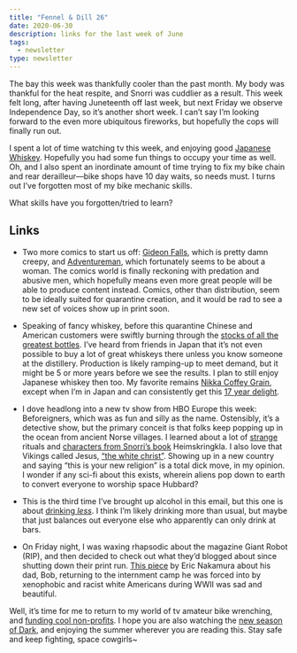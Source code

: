 ```yaml
---
title: "Fennel & Dill 26"
date: 2020-06-30
description: links for the last week of June
tags:
  - newsletter
type: newsletter
---
```


The bay this week was thankfully cooler than the past month. My body was thankful for the heat respite, and Snorri was cuddlier as a result. This week felt long, after having Juneteenth off last week, but next Friday we observe Independence Day, so it’s another short week. I can’t say I’m looking forward to the even more ubiquitous fireworks, but hopefully the cops will finally run out.

I spent a lot of time watching tv this week, and enjoying good [Japanese Whiskey](https://www.masterofmalt.com/whiskies/ichiros-malt-and-grain-whisky/). Hopefully you had some fun things to occupy your time as well. Oh, and I also spent an inordinate amount of time trying to fix my bike chain and rear derailleur—bike shops have 10 day waits, so needs must. I turns out I’ve forgotten most of my bike mechanic skills. 

What skills have you forgotten/tried to learn?

## Links

- Two more comics to start us off: [Gideon Falls](https://imagecomics.com/comics/series/gideon-falls), which is pretty damn creepy, and [Adventureman](https://imagecomics.com/comics/releases/adventureman-1), which fortunately seems to be about a woman. The comics world is finally reckoning with predation and abusive men, which hopefully means even more great people will be able to produce content instead. Comics, other than distribution, seem to be ideally suited for quarantine creation, and it would be rad to see a new set of voices show up in print soon.
- Speaking of fancy whiskey, before this quarantine Chinese and American customers were swiftly burning through the [stocks of all the greatest bottles](http://archive.is/sGUeM). I’ve heard from friends in Japan that it’s not even possible to buy a lot of great whiskeys there unless you know someone at the distillery. Production is likely ramping-up to meet demand, but it might be 5 or more years before we see the results. I plan to still enjoy Japanese whiskey then too. My favorite remains [Nikka Coffey Grain](https://distiller.com/spirits/nikka-coffey-grain-whisky), except when I’m in Japan and can consistently get this [17 year delight](https://distiller.com/spirits/nikka-taketsuru-pure-malt-17-year).
- I dove headlong into a new tv show from HBO Europe this week: Beforeigners, which was as fun and silly as the name. Ostensibly, it’s a detective show, but the primary conceit is that folks keep popping up in the ocean from ancient Norse villages. I learned about a lot of [strange](https://en.m.wikipedia.org/wiki/Russefeiring) rituals and [characters from Snorri’s book](https://en.wikipedia.org/wiki/Thorir_Hund) Heimskringkla. I also love that Vikings called Jesus, [“the white christ”](http://vikinganswerlady.com/hvitkrst.shtml). Showing up in a new country and saying “this is your new religion” is a total dick move, in my opinion. I wonder if any sci-fi about this exists, wherein aliens pop down to earth to convert everyone to worship space Hubbard?

- This is the third time I’ve brought up alcohol in this email, but this one is about [drinking _less_](https://www.bloomberg.com/news/articles/2020-06-23/are-people-drinking-more-booze-during-coronavirus-apparently-not). I think I’m likely drinking more than usual, but maybe that just balances out everyone else who apparently can only drink at bars.
- On Friday night, I was waxing rhapsodic about the magazine Giant Robot (RIP), and then decided to check out what they’d blogged about since shutting down their print run. [This piece](https://www.giantrobot.com/blogs/giant-robot-store-and-gr2-news/poston) by Eric Nakamura about his dad, Bob, returning to the internment camp he was forced into by xenophobic and racist white Americans during WWII was sad and beautiful. 

Well, it’s time for me to return to my world of tv amateur bike wrenching, and [funding cool non-profits](https://womensfoundationoforegon.org). I hope you are also watching the [new season of Dark](https://www.netflix.com/title/80100172?s=i&trkid=0), and enjoying the summer wherever you are reading this. Stay safe and keep fighting, space cowgirls~
